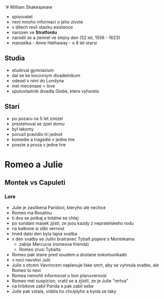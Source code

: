 `# William Shakespeare

- spisovatel
- neni mnoho informaci o jeho zivote
- v dilech resil otazku existence
- narozen ve **Stratfordu**
- narodil se a zemrel ve stejny den (52 let, 1556 - 1623)
- manzelka - Anne Hathaway - o 8 let starsi

## Studia

- studoval gymnazium
- dal se ke kocovnym divadelnikum
- odesel s nimi do Londyna
- mel mecenase = love
- spoluvlastnik divadla Globe, ktere vyhorelo

## Stari 

- po pozaru na 5 let zmizel
- prestehoval se zpet domu
- byl lakomy
- porusil pravidlo tri jednot
- komedie a tragedie v jedne hre
- poezie a proza v jedne hre

# Romeo a Julie

## Montek vs Capuleti

### Lore

- Julie je zaslibena Paridovi, kteryho ale nechce
- Romeo ma Rosalinu
- ti dva se potkaj a totalne se chtej
- po sundani masek zjisti, ze jsou kazdy z nepratelskeho rodu
- na balkone si slibi vernost 
- hned dalsi den byla tajna svatba
- v den svatby se Juliin bratranec Tybalt popere s Montekama
  - zabije Mercucia (romeova frienda)
  - Romeo zrusi Tybalta
- Romeo pak stane pred soudem a dostane exkomunikado
- v noci navstivi Julii
- Julie s otcem Vavrincem naplanuje fake smrt, aby se vyhnula svatbe, ale Romeo to nevi
- Romea nemohli informovat o tom planuvernost
- Romeo mel suspicion, vratil se a zjistil, ze je Julie "mrtva"
- na hrbitove zabil Parida a pak zabil sebe
- Julie pak vstala, videla ho chciplyho a kysla se taky 